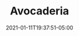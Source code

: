 ---
title: "Avocaderia"
date: 2021-01-11T19:37:51-05:00
notes: "Cover and interior design <br>
Illustration: Anna Resmini <br>
Photography: Henry Hargreaves <br>
Houghton Mifflin Harcourt
"
lead_image: "avocaderia/Avocaderia_Cover.png"
interior:
    - avocaderia/Avocaderia_interior_01.png
    - avocaderia/Avocaderia_interior_02.png
    - avocaderia/Avocaderia_interior_03.png
    - avocaderia/Avocaderia_interior_04.png
    - avocaderia/Avocaderia_interior_05.png
    - avocaderia/Avocaderia_interior_06.png
    - avocaderia/Avocaderia_interior_07.png
    - avocaderia/Avocaderia_interior_08.png
    - avocaderia/Avocaderia_interior_09.png
    - avocaderia/Avocaderia_interior_10.png
---